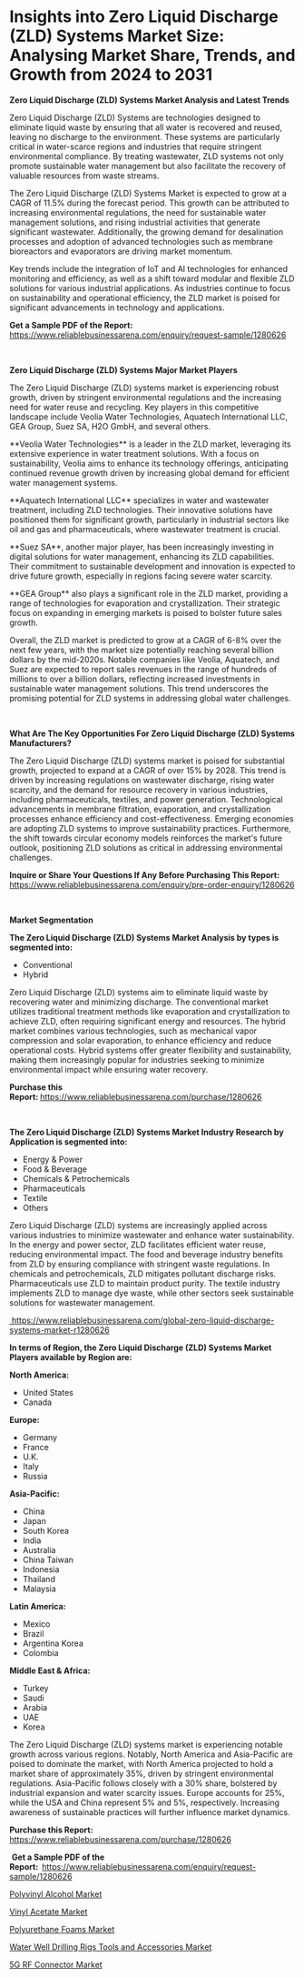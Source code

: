 <p><h1>Insights into Zero Liquid Discharge (ZLD) Systems Market Size: Analysing Market Share, Trends, and Growth from 2024 to 2031</h1></p><p><strong>Zero Liquid Discharge (ZLD) Systems Market Analysis and Latest Trends</strong></p>
<p><p>Zero Liquid Discharge (ZLD) Systems are technologies designed to eliminate liquid waste by ensuring that all water is recovered and reused, leaving no discharge to the environment. These systems are particularly critical in water-scarce regions and industries that require stringent environmental compliance. By treating wastewater, ZLD systems not only promote sustainable water management but also facilitate the recovery of valuable resources from waste streams.</p><p>The Zero Liquid Discharge (ZLD) Systems Market is expected to grow at a CAGR of 11.5% during the forecast period. This growth can be attributed to increasing environmental regulations, the need for sustainable water management solutions, and rising industrial activities that generate significant wastewater. Additionally, the growing demand for desalination processes and adoption of advanced technologies such as membrane bioreactors and evaporators are driving market momentum. </p><p>Key trends include the integration of IoT and AI technologies for enhanced monitoring and efficiency, as well as a shift toward modular and flexible ZLD solutions for various industrial applications. As industries continue to focus on sustainability and operational efficiency, the ZLD market is poised for significant advancements in technology and applications.</p></p>
<p><strong>Get a Sample PDF of the Report:&nbsp;</strong> <a href="https://www.reliablebusinessarena.com/enquiry/request-sample/1280626?utm_campaign=1420&utm_medium=2&utm_source=Github&utm_content=ia&utm_term=10122024&utm_id=zero-liquid-discharge-zld-systems">https://www.reliablebusinessarena.com/enquiry/request-sample/1280626</a></p>
<p>&nbsp;</p>
<p><strong>Zero Liquid Discharge (ZLD) Systems Major Market Players</strong></p>
<p><p>The Zero Liquid Discharge (ZLD) systems market is experiencing robust growth, driven by stringent environmental regulations and the increasing need for water reuse and recycling. Key players in this competitive landscape include Veolia Water Technologies, Aquatech International LLC, GEA Group, Suez SA, H2O GmbH, and several others.</p><p>**Veolia Water Technologies** is a leader in the ZLD market, leveraging its extensive experience in water treatment solutions. With a focus on sustainability, Veolia aims to enhance its technology offerings, anticipating continued revenue growth driven by increasing global demand for efficient water management systems.</p><p>**Aquatech International LLC** specializes in water and wastewater treatment, including ZLD technologies. Their innovative solutions have positioned them for significant growth, particularly in industrial sectors like oil and gas and pharmaceuticals, where wastewater treatment is crucial.</p><p>**Suez SA**, another major player, has been increasingly investing in digital solutions for water management, enhancing its ZLD capabilities. Their commitment to sustainable development and innovation is expected to drive future growth, especially in regions facing severe water scarcity.</p><p>**GEA Group** also plays a significant role in the ZLD market, providing a range of technologies for evaporation and crystallization. Their strategic focus on expanding in emerging markets is poised to bolster future sales growth.</p><p>Overall, the ZLD market is predicted to grow at a CAGR of 6-8% over the next few years, with the market size potentially reaching several billion dollars by the mid-2020s. Notable companies like Veolia, Aquatech, and Suez are expected to report sales revenues in the range of hundreds of millions to over a billion dollars, reflecting increased investments in sustainable water management solutions. This trend underscores the promising potential for ZLD systems in addressing global water challenges.</p></p>
<p>&nbsp;</p>
<p><strong>What Are The Key Opportunities For Zero Liquid Discharge (ZLD) Systems Manufacturers?</strong></p>
<p><p>The Zero Liquid Discharge (ZLD) systems market is poised for substantial growth, projected to expand at a CAGR of over 15% by 2028. This trend is driven by increasing regulations on wastewater discharge, rising water scarcity, and the demand for resource recovery in various industries, including pharmaceuticals, textiles, and power generation. Technological advancements in membrane filtration, evaporation, and crystallization processes enhance efficiency and cost-effectiveness. Emerging economies are adopting ZLD systems to improve sustainability practices. Furthermore, the shift towards circular economy models reinforces the market's future outlook, positioning ZLD solutions as critical in addressing environmental challenges.</p></p>
<p><strong>Inquire or Share Your Questions If Any Before Purchasing This Report:</strong> <a href="https://www.reliablebusinessarena.com/enquiry/pre-order-enquiry/1280626?utm_campaign=1420&utm_medium=2&utm_source=Github&utm_content=ia&utm_term=10122024&utm_id=zero-liquid-discharge-zld-systems">https://www.reliablebusinessarena.com/enquiry/pre-order-enquiry/1280626</a></p>
<p>&nbsp;</p>
<p><strong>Market Segmentation</strong></p>
<p><strong>The Zero Liquid Discharge (ZLD) Systems Market Analysis by types is segmented into:</strong></p>
<p><ul><li>Conventional</li><li>Hybrid</li></ul></p>
<p><p>Zero Liquid Discharge (ZLD) systems aim to eliminate liquid waste by recovering water and minimizing discharge. The conventional market utilizes traditional treatment methods like evaporation and crystallization to achieve ZLD, often requiring significant energy and resources. The hybrid market combines various technologies, such as mechanical vapor compression and solar evaporation, to enhance efficiency and reduce operational costs. Hybrid systems offer greater flexibility and sustainability, making them increasingly popular for industries seeking to minimize environmental impact while ensuring water recovery.</p></p>
<p><strong>Purchase this Report:&nbsp;</strong><a href="https://www.reliablebusinessarena.com/purchase/1280626?utm_campaign=1420&utm_medium=2&utm_source=Github&utm_content=ia&utm_term=10122024&utm_id=zero-liquid-discharge-zld-systems">https://www.reliablebusinessarena.com/purchase/1280626</a></p>
<p>&nbsp;</p>
<p><strong>The Zero Liquid Discharge (ZLD) Systems Market Industry Research by Application is segmented into:</strong></p>
<p><ul><li>Energy & Power</li><li>Food & Beverage</li><li>Chemicals & Petrochemicals</li><li>Pharmaceuticals</li><li>Textile</li><li>Others</li></ul></p>
<p><p>Zero Liquid Discharge (ZLD) systems are increasingly applied across various industries to minimize wastewater and enhance water sustainability. In the energy and power sector, ZLD facilitates efficient water reuse, reducing environmental impact. The food and beverage industry benefits from ZLD by ensuring compliance with stringent waste regulations. In chemicals and petrochemicals, ZLD mitigates pollutant discharge risks. Pharmaceuticals use ZLD to maintain product purity. The textile industry implements ZLD to manage dye waste, while other sectors seek sustainable solutions for wastewater management.</p></p>
<p><a href="https://www.reliablebusinessarena.com/global-zero-liquid-discharge-systems-market-r1280626?utm_campaign=1420&utm_medium=2&utm_source=Github&utm_content=ia&utm_term=10122024&utm_id=zero-liquid-discharge-zld-systems">&nbsp;https://www.reliablebusinessarena.com/global-zero-liquid-discharge-systems-market-r1280626</a></p>
<p><strong>In terms of Region, the Zero Liquid Discharge (ZLD) Systems Market Players available by Region are:</strong></p>
<p>
    <p> <strong> North America: </strong>
        <ul>
            <li>United States</li>
            <li>Canada</li>
        </ul>
        </p> 
    <p> <strong> Europe: </strong>
        <ul>
            <li>Germany</li>
            <li>France</li>
            <li>U.K.</li>
            <li>Italy</li>
            <li>Russia</li>
        </ul>
        </p> 
    <p> <strong> Asia-Pacific: </strong>
        <ul>
            <li>China</li>
            <li>Japan</li>
            <li>South Korea</li>
            <li>India</li>
            <li>Australia</li>
            <li>China Taiwan</li>
            <li>Indonesia</li>
            <li>Thailand</li>
            <li>Malaysia</li>
        </ul>
        </p> 
    <p> <strong> Latin America: </strong>
        <ul>
            <li>Mexico</li>
            <li>Brazil</li>
            <li>Argentina Korea</li>
            <li>Colombia</li>
        </ul>
        </p> 
    <p> <strong> Middle East & Africa: </strong>
        <ul>
            <li>Turkey</li>
            <li>Saudi</li>
            <li>Arabia</li>
            <li>UAE</li>
            <li>Korea</li>
        </ul>
    </p>
    </p>
<p><p>The Zero Liquid Discharge (ZLD) systems market is experiencing notable growth across various regions. Notably, North America and Asia-Pacific are poised to dominate the market, with North America projected to hold a market share of approximately 35%, driven by stringent environmental regulations. Asia-Pacific follows closely with a 30% share, bolstered by industrial expansion and water scarcity issues. Europe accounts for 25%, while the USA and China represent 5% and 5%, respectively. Increasing awareness of sustainable practices will further influence market dynamics.</p></p>
<p><strong>Purchase this Report: </strong><a href="https://www.reliablebusinessarena.com/purchase/1280626?utm_campaign=1420&utm_medium=2&utm_source=Github&utm_content=ia&utm_term=10122024&utm_id=zero-liquid-discharge-zld-systems">https://www.reliablebusinessarena.com/purchase/1280626</a></p>
<p>&nbsp;<strong>Get a Sample PDF of the Report:&nbsp;&nbsp;</strong><a href="https://www.reliablebusinessarena.com/enquiry/request-sample/1280626?utm_campaign=1420&utm_medium=2&utm_source=Github&utm_content=ia&utm_term=10122024&utm_id=zero-liquid-discharge-zld-systems">https://www.reliablebusinessarena.com/enquiry/request-sample/1280626</a></p>
<p><strong></strong></p>
<p><p><a href="https://www.linkedin.com/pulse/polyvinyl-alcohol-market-outlook-from-2024-2031-trends-application-cy6kf?utm_campaign=1420&utm_medium=2&utm_source=Github&utm_content=ia&utm_term=10122024&utm_id=zero-liquid-discharge-zld-systems">Polyvinyl Alcohol Market</a></p><p><a href="https://www.linkedin.com/pulse/unlocking-insights-vinyl-acetate-market-2024-2031-116-cagr-ycsvf?utm_campaign=1420&utm_medium=2&utm_source=Github&utm_content=ia&utm_term=10122024&utm_id=zero-liquid-discharge-zld-systems">Vinyl Acetate Market</a></p><p><a href="https://www.linkedin.com/pulse/polyurethane-foams-market-global-insights-regional-analysis-dtuvf?utm_campaign=1420&utm_medium=2&utm_source=Github&utm_content=ia&utm_term=10122024&utm_id=zero-liquid-discharge-zld-systems">Polyurethane Foams Market</a></p><p><a href="https://github.com/willjis/Market-Research-Report-List-1/blob/main/water-well-drilling-rigs-tools-and-accessories-market.md?utm_campaign=1420&utm_medium=2&utm_source=Github&utm_content=ia&utm_term=10122024&utm_id=zero-liquid-discharge-zld-systems">Water Well Drilling Rigs Tools and Accessories Market</a></p><p><a href="https://github.com/castoriffic/Market-Research-Report-List-5/blob/main/5g-rf-connector-market.md?utm_campaign=1420&utm_medium=2&utm_source=Github&utm_content=ia&utm_term=10122024&utm_id=zero-liquid-discharge-zld-systems">5G RF Connector Market</a></p></p>